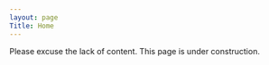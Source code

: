 ```yaml
---
layout: page
Title: Home
---
```


Please excuse the lack of content. This page is under construction. 
